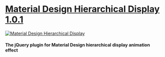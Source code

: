 # [Material Design Hierarchical Display 1.0.1](http://zavoloklom.github.io/material-design-hierarchical-display)

[![Material Design Hierarchical Display](http://zavoloklom.github.io/material-design-hierarchical-display/img/Material-Design-Hierarchical-Display.png)](http://zavoloklom.github.io/material-design-hierarchical-display/)

#### The jQuery plugin for Material Design hierarchical display animation effect